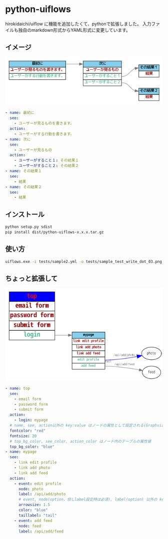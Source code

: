 # python-uiflows

hirokidaichi/uiflow に機能を追加したくて、pythonで拡張しました。
入力ファイルも独自のmarkdown形式からYAML形式に変更しています。

## イメージ

![](tests/sample_test_write_dot_02.png)

```yaml
- name: 最初に
  see:
    - ユーザーが見るものを書きます。
  action:
    - ユーザーがする行動を書きます。
- name: 次に
  see:
    - ユーザーが見るもの
  action:
    - ユーザーがすること１: その結果１
    - ユーザーがすること２: その結果２
- name: その結果１
  see:
    - 結果
- name: その結果２
  see:
    - 結果 
```

## インストール

```bash
python setup.py sdist
pip install dist/python-uiflows-x.x.x.tar.gz
```

## 使い方

```bash
uiflows.exe -i tests/sample2.yml -o tests/sample_test_write_dot_03.png -f png
```

## ちょっと拡張して

![](tests/sample_test_write_dot_03.png)

```yaml
- name: top
  see:
    - email form
    - password form
    - submit form
  action:
    - login: mypage
  # name, see, action以外の key:value はノードの属性として設定される(Graphvizのパラメータ参照)
  fontcolor: "red"
  fontsize: 20
  # top_bg_color, see_color, action_color はノード内のテーブルの属性値
  top_bg_color: "blue"
- name: mypage
  see:
    - link edit profile
    - link add photo
    - link add feed
  action:
    - event: edit profile
      node: photo
      label: /api/add/photo
      # event, node(option、但しlabel設定時は必須), label(option) 以外の key:value はエッジの属性として設定される(Graphvizのパラメータ参照)
      arrowsize: 1.5
      color: "blue"
      taillabel: "tail"
    - event: add feed
      node: feed
      label: /api/add/feed
```

